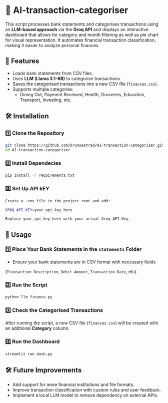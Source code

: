 #   🏦 AI-transaction-categoriser

This script processes bank statements and categorises transactions using an **LLM-based approach** via the **Groq API** and displays an interactive dashboard that allows for category and month filtering as well as pie chart for visual representation. It automates financial transaction classification, making it easier to analyze personal finances.

## 🚀 Features
- Loads bank statements from CSV files.
- Uses **LLM (Llama 3.1-8B)** to categorise transactions.
- Saves the categorised transactions into a new CSV file (`finances.csv`).
- Supports multiple categories:  
  - Dining Out, Payment Received, Health, Groceries, Education, Transport, Investing, etc.

## 🛠 Installation

### 1️⃣ Clone the Repository
```sh
git clone https://github.com/brunoestrad/AI-transaction-categoriser.git
cd AI-transaction-categoriser
```
### 2️⃣ Install Dependecies
```sh
pip install -r requirements.txt
```
### 3️⃣ Set Up API kEY
```sh
Create a .env file in the project root and add:

GROQ_API_KEY=your_api_key_here

Replace your_api_key_here with your actual Groq API Key.
```
## 📂 Usage

### 1️⃣ Place Your Bank Statements in the `statements` Folder
- Ensure your bank statements are in CSV format with necessary fields

(`Transaction Description`, `Debit Amount`, `Transaction Date`, etc).

### 2️⃣ Run the Script
```sh
python llm_finance.py
```
### 3️⃣ Check the Categorised Transactions

After running the script, a new CSV file (`finances.csv`) will be created with an addtional **Category** column.

### 4️⃣ Run the Dashboard
```sh
streamlit run dash.py
```

## 🛠 Future Improvements
- Add support for more financial institutions and file formats.
- Improve transaction classification with custom rules and user feedback.
- Implement a local LLM model to remove dependency on external APIs.

## 

